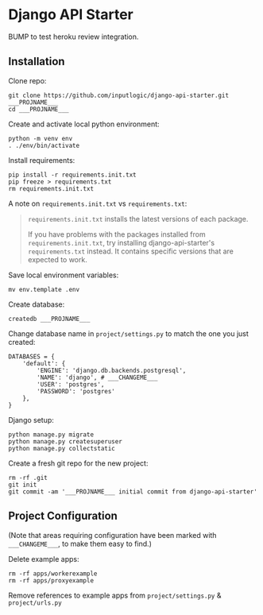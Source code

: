# Django API Starter

BUMP to test heroku review integration.

## Installation

Clone repo:
```
git clone https://github.com/inputlogic/django-api-starter.git ___PROJNAME___
cd ___PROJNAME___
```

Create and activate local python environment:

```
python -m venv env
. ./env/bin/activate
```

Install requirements:

```
pip install -r requirements.init.txt
pip freeze > requirements.txt
rm requirements.init.txt
```

A note on `requirements.init.txt` vs `requirements.txt`:

> `requirements.init.txt` installs the latest versions of each package.
>
> If you have problems with the packages installed from `requirements.init.txt`,
> try installing django-api-starter's `requirements.txt` instead. It contains
> specific versions that are expected to work.

Save local environment variables:

```
mv env.template .env
```

Create database:
```
createdb ___PROJNAME___
```

Change database name in `project/settings.py` to match the one you just created:
```
DATABASES = {
    'default': {
        'ENGINE': 'django.db.backends.postgresql',
        'NAME': 'django', # ___CHANGEME___
        'USER': 'postgres',
        'PASSWORD': 'postgres'
    },
}
```

Django setup:
```
python manage.py migrate
python manage.py createsuperuser
python manage.py collectstatic
```

Create a fresh git repo for the new project:
```
rm -rf .git
git init
git commit -am '___PROJNAME___ initial commit from django-api-starter'
```

## Project Configuration

(Note that areas requiring configuration have been marked with `___CHANGEME___`,
to make them easy to find.)

Delete example apps:
```
rm -rf apps/workerexample
rm -rf apps/proxyexample
```

Remove references to example apps from `project/settings.py` & `project/urls.py`
